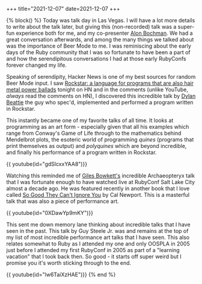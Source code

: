 +++
title="2021-12-07"
date=2021-12-07
+++

{% block() %}
Today was talk day in Las Vegas. I will have a lot more details to write about
the talk later, but giving this (non-recorded) talk was a super-fun experience
both for me, and my co-presenter [Alon
Bochman](https://www.linkedin.com/in/alonbochman/). We had a great
conversation afterwards, and among the many things we talked about was the
importance of Beer Mode to me. I was reminiscing about the early days of the
Ruby community that I was so fortunate to have been a part of and how the
serendipitous conversations I had at those early RubyConfs forever changed my
life.

Speaking of serendipity, Hacker News is one of my best sources for random Beer
Mode input. I saw [Rockstar: a language for programs that are also hair metal
power ballads](https://news.ycombinator.com/item?id=29476545) tonight on HN
and in the comments (unlike YouTube, *always* read the comments on HN), I
discovered this incredible talk by [Dylan Beattie](https://dylanbeattie.net/)
the guy who spec'd, implemented and performed a program written in Rockstar.

This instantly became one of my favorite talks of all time. It looks at
programming as an art form - especially given that all his examples which
range from Conway's Game of Life through to the mathematics behind Mendelbrot
plots, the esoteric world of programming _quines_ (programs that print
themselves as output) and _polyquines_ which are beyond incredible, and
finally his performance of a program written in Rockstar.

{{ youtube(id="gdSlcxxYAA8")}}

Watching this reminded me of [Giles Bowkett's](https://gilesbowkett.com/)
incredible Archaeopteryx talk that I was fortunate enough to have watched live
at RubyConf Salt Lake City almost a decade ago. He was featured recently in
another book that I love called [So Good They Can't Ignore
You](https://www.calnewport.com/books/so-good/) by Cal Newport. This is 
a masterful talk that was also a piece of performance art.

{{ youtube(id="0XDawYp9mKY")}}

This sent me down memory lane thinking about incredible talks that I have 
seen in the past. This talk by Guy Steele Jr. was and remains at the top
of my list of most incredible performance art talks that I have seen. This
also relates somewhat to Ruby as I attended my one and only OOSPLA in 2005
just before I attended my first RubyConf in 2005 as part of a "learning 
vacation" that I took back then. So good - it starts off super weird but 
I promise you it's worth sticking through to the end.

{{ youtube(id="lw6TaiXzHAE")}}
{% end %}